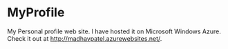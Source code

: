 # MyProfile

My Personal profile web site. I have hosted it on Microsoft Windows Azure.
Check it out at http://madhavpatel.azurewebsites.net/.
